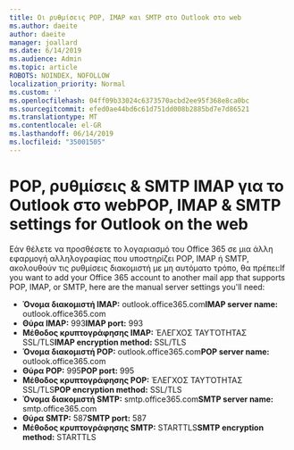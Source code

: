 ```yaml
---
title: Οι ρυθμίσεις POP, IMAP και SMTP στο Outlook στο web
ms.author: daeite
author: daeite
manager: joallard
ms.date: 6/14/2019
ms.audience: Admin
ms.topic: article
ROBOTS: NOINDEX, NOFOLLOW
localization_priority: Normal
ms.custom: ''
ms.openlocfilehash: 04ff09b33024c6373570acbd2ee95f368e8ca0bc
ms.sourcegitcommit: efed0ae44bd6c61d751dd008b2885bd7e7d86521
ms.translationtype: MT
ms.contentlocale: el-GR
ms.lasthandoff: 06/14/2019
ms.locfileid: "35001505"
---
```

# <a name="pop-imap--smtp-settings-for-outlook-on-the-web"></a><span data-ttu-id="c4f23-102">POP, ρυθμίσεις & SMTP IMAP για το Outlook στο web</span><span class="sxs-lookup"><span data-stu-id="c4f23-102">POP, IMAP & SMTP settings for Outlook on the web</span></span>

<span data-ttu-id="c4f23-103">Εάν θέλετε να προσθέσετε το λογαριασμό του Office 365 σε μια άλλη εφαρμογή αλληλογραφίας που υποστηρίζει POP, IMAP ή SMTP, ακολουθούν τις ρυθμίσεις διακομιστή με μη αυτόματο τρόπο, θα πρέπει:</span><span class="sxs-lookup"><span data-stu-id="c4f23-103">If you want to add your Office 365 account to another mail app that supports POP, IMAP, or SMTP, here are the manual server settings you'll need:</span></span>
  
- <span data-ttu-id="c4f23-104">**Όνομα διακομιστή IMAP:** outlook.office365.com</span><span class="sxs-lookup"><span data-stu-id="c4f23-104">**IMAP server name:** outlook.office365.com</span></span>
- <span data-ttu-id="c4f23-105">**Θύρα IMAP:** 993</span><span class="sxs-lookup"><span data-stu-id="c4f23-105">**IMAP port:** 993</span></span>
- <span data-ttu-id="c4f23-106">**Μέθοδος κρυπτογράφησης IMAP:** ΈΛΕΓΧΟΣ ΤΑΥΤΌΤΗΤΑΣ SSL/TLS</span><span class="sxs-lookup"><span data-stu-id="c4f23-106">**IMAP encryption method:** SSL/TLS</span></span>
- <span data-ttu-id="c4f23-107">**Όνομα διακομιστή POP:** outlook.office365.com</span><span class="sxs-lookup"><span data-stu-id="c4f23-107">**POP server name:** outlook.office365.com</span></span>  
- <span data-ttu-id="c4f23-108">**Θύρα POP:** 995</span><span class="sxs-lookup"><span data-stu-id="c4f23-108">**POP port:** 995</span></span>  
- <span data-ttu-id="c4f23-109">**Μέθοδος κρυπτογράφησης POP:** ΈΛΕΓΧΟΣ ΤΑΥΤΌΤΗΤΑΣ SSL/TLS</span><span class="sxs-lookup"><span data-stu-id="c4f23-109">**POP encryption method:** SSL/TLS</span></span>  
- <span data-ttu-id="c4f23-110">**Όνομα διακομιστή SMTP:** smtp.office365.com</span><span class="sxs-lookup"><span data-stu-id="c4f23-110">**SMTP server name:** smtp.office365.com</span></span>
- <span data-ttu-id="c4f23-111">**Θύρα SMTP:** 587</span><span class="sxs-lookup"><span data-stu-id="c4f23-111">**SMTP port:** 587</span></span>
- <span data-ttu-id="c4f23-112">**Μέθοδος κρυπτογράφησης SMTP:** STARTTLS</span><span class="sxs-lookup"><span data-stu-id="c4f23-112">**SMTP encryption method:** STARTTLS</span></span>